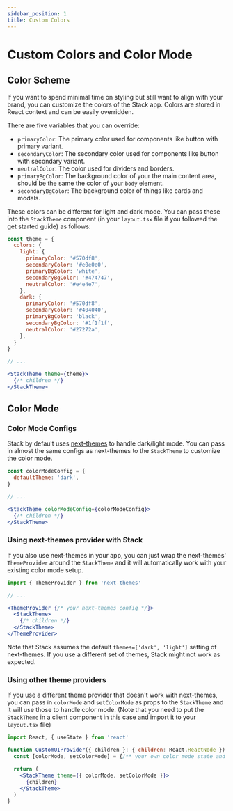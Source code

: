 ```yaml
---
sidebar_position: 1
title: Custom Colors
---
```


# Custom Colors and Color Mode

## Color Scheme

If you want to spend minimal time on styling but still want to align with your brand, you can customize the colors of the Stack app. Colors are stored in React context and can be easily overridden.

There are five variables that you can override:
- `primaryColor`: The primary color used for components like button with primary variant.
- `secondaryColor`: The secondary color used for components like button with secondary variant.
- `neutralColor`: The color used for dividers and borders.
- `primaryBgColor`: The background color of your the main content area, should be the same the color of your `body` element.
- `secondaryBgColor`: The background color of things like cards and modals.

These colors can be different for light and dark mode. You can pass these into the `StackTheme` component (in your `layout.tsx` file if you followed the get started guide) as follows:

```jsx
const theme = {
  colors: {
    light: {
      primaryColor: '#570df8',
      secondaryColor: '#e0e0e0',
      primaryBgColor: 'white',
      secondaryBgColor: '#474747',
      neutralColor: '#e4e4e7',
    },
    dark: {
      primaryColor: '#570df8',
      secondaryColor: '#404040',
      primaryBgColor: 'black',
      secondaryBgColor: '#1f1f1f',
      neutralColor: '#27272a',
    },
  }
}

// ...

<StackTheme theme={theme}>
  {/* children */}
</StackTheme>
```

## Color Mode

### Color Mode Configs

Stack by default uses [next-themes](https://github.com/pacocoursey/next-themes) to handle dark/light mode. You can pass in almost the same configs as next-themes to the `StackTheme` to customize the color mode.

```jsx
const colorModeConfig = {
  defaultTheme: 'dark',
}

// ...

<StackTheme colorModeConfig={colorModeConfig}>
  {/* children */}
</StackTheme>
```

### Using next-themes provider with Stack

If you also use next-themes in your app, you can just wrap the next-themes' `ThemeProvider` around the `StackTheme` and it will automatically work with your existing color mode setup.

```jsx
import { ThemeProvider } from 'next-themes'

// ...

<ThemeProvider {/* your next-themes config */}>
  <StackTheme>
    {/* children */}
  </StackTheme>
</ThemeProvider>
```

Note that Stack assumes the default `themes=['dark', 'light']` setting of next-themes. If you use a different set of themes, Stack might not work as expected.

### Using other theme providers

If you use a different theme provider that doesn't work with next-themes, you can pass in `colorMode` and `setColorMode` as props to the `StackTheme` and it will use those to handle color mode. (Note that you need to put the `StackTheme` in a client component in this case and import it to your `layout.tsx` file)

```jsx
import React, { useState } from 'react'

function CustomUIProvider({ children }: { children: React.ReactNode }) {
  const [colorMode, setColorMode] = {/** your own color mode state and setter */}

  return (
    <StackTheme theme={{ colorMode, setColorMode }}>
      {children}
    </StackTheme>
  )
}
```